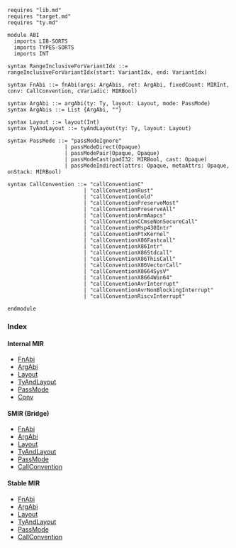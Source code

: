 ```k
requires "lib.md"
requires "target.md"
requires "ty.md"

module ABI
  imports LIB-SORTS
  imports TYPES-SORTS
  imports INT

syntax RangeInclusiveForVariantIdx ::= rangeInclusiveForVariantIdx(start: VariantIdx, end: VariantIdx)

syntax FnAbi ::= fnAbi(args: ArgAbis, ret: ArgAbi, fixedCount: MIRInt, conv: CallConvention, cVariadic: MIRBool)

syntax ArgAbi ::= argAbi(ty: Ty, layout: Layout, mode: PassMode)
syntax ArgAbis ::= List {ArgAbi, ""}

syntax Layout ::= layout(Int)
syntax TyAndLayout ::= tyAndLayout(ty: Ty, layout: Layout)

syntax PassMode ::= "passModeIgnore"
                  | passModeDirect(Opaque)
                  | passModePair(Opaque, Opaque)
                  | passModeCast(padI32: MIRBool, cast: Opaque)
                  | passModeIndirect(attrs: Opaque, metaAttrs: Opaque, onStack: MIRBool)

syntax CallConvention ::= "callConventionC"
                        | "callConventionRust"
                        | "callConventionCold"
                        | "callConventionPreserveMost"
                        | "callConventionPreserveAll"
                        | "callConventionArmAapcs"
                        | "callConventionCCmseNonSecureCall"
                        | "callConventionMsp430Intr"
                        | "callConventionPtxKernel"
                        | "callConventionX86Fastcall"
                        | "callConventionX86Intr"
                        | "callConventionX86Stdcall"
                        | "callConventionX86ThisCall"
                        | "callConventionX86VectorCall"
                        | "callConventionX8664SysV"
                        | "callConventionX8664Win64"
                        | "callConventionAvrInterrupt"
                        | "callConventionAvrNonBlockingInterrupt"
                        | "callConventionRiscvInterrupt"

endmodule
```

### Index

#### Internal MIR
- [FnAbi](https://github.com/runtimeverification/rust/blob/9131ddf5faba14fab225a7bf8ef5ee5dafe12e3b/compiler/rustc_target/src/abi/call/mod.rs#L786-L815)
- [ArgAbi](https://github.com/runtimeverification/rust/blob/9131ddf5faba14fab225a7bf8ef5ee5dafe12e3b/compiler/rustc_target/src/abi/call/mod.rs#L569-L575)
- [Layout](https://github.com/runtimeverification/rust/blob/9131ddf5faba14fab225a7bf8ef5ee5dafe12e3b/compiler/rustc_target/src/abi/mod.rs#L71-L73)
- [TyAndLayout](https://github.com/runtimeverification/rust/blob/9131ddf5faba14fab225a7bf8ef5ee5dafe12e3b/compiler/rustc_target/src/abi/mod.rs#L133-L144)
- [PassMode](https://github.com/runtimeverification/rust/blob/9131ddf5faba14fab225a7bf8ef5ee5dafe12e3b/compiler/rustc_target/src/abi/call/mod.rs#L34-L70)
- [Conv](https://github.com/runtimeverification/rust/blob/85f90a461262f7ca37a6e629933d455fa9c3ee48/compiler/rustc_target/src/abi/call/mod.rs#L730-L762)

#### SMIR (Bridge)
- [FnAbi](https://github.com/runtimeverification/rust/blob/9131ddf5faba14fab225a7bf8ef5ee5dafe12e3b/compiler/rustc_smir/src/rustc_smir/convert/abi.rs#L67-L81)
- [ArgAbi](https://github.com/runtimeverification/rust/blob/9131ddf5faba14fab225a7bf8ef5ee5dafe12e3b/compiler/rustc_smir/src/rustc_smir/convert/abi.rs#L83-L93)
- [Layout](https://github.com/runtimeverification/rust/blob/9131ddf5faba14fab225a7bf8ef5ee5dafe12e3b/compiler/rustc_smir/src/rustc_smir/convert/abi.rs#L43-L49)
- [TyAndLayout](https://github.com/runtimeverification/rust/blob/9131ddf5faba14fab225a7bf8ef5ee5dafe12e3b/compiler/rustc_smir/src/rustc_smir/convert/abi.rs#L35-L41)
- [PassMode](https://github.com/runtimeverification/rust/blob/9131ddf5faba14fab225a7bf8ef5ee5dafe12e3b/compiler/rustc_smir/src/rustc_smir/convert/abi.rs#L123-L145)
- [CallConvention](https://github.com/runtimeverification/rust/blob/9131ddf5faba14fab225a7bf8ef5ee5dafe12e3b/compiler/rustc_smir/src/rustc_smir/convert/abi.rs#L95-L121)

#### Stable MIR
- [FnAbi](https://github.com/runtimeverification/rust/blob/9131ddf5faba14fab225a7bf8ef5ee5dafe12e3b/compiler/stable_mir/src/abi.rs#L13-L32)
- [ArgAbi](https://github.com/runtimeverification/rust/blob/9131ddf5faba14fab225a7bf8ef5ee5dafe12e3b/compiler/stable_mir/src/abi.rs#L34-L40)
- [Layout](https://github.com/runtimeverification/rust/blob/9131ddf5faba14fab225a7bf8ef5ee5dafe12e3b/compiler/stable_mir/src/abi.rs#L112-L113)
- [TyAndLayout](https://github.com/runtimeverification/rust/blob/9131ddf5faba14fab225a7bf8ef5ee5dafe12e3b/compiler/stable_mir/src/abi.rs#L64-L68)
- [PassMode](https://github.com/runtimeverification/rust/blob/9131ddf5faba14fab225a7bf8ef5ee5dafe12e3b/compiler/stable_mir/src/abi.rs#L42-L61)
- [CallConvention](https://github.com/runtimeverification/rust/blob/9131ddf5faba14fab225a7bf8ef5ee5dafe12e3b/compiler/stable_mir/src/abi.rs#L423-L454)
